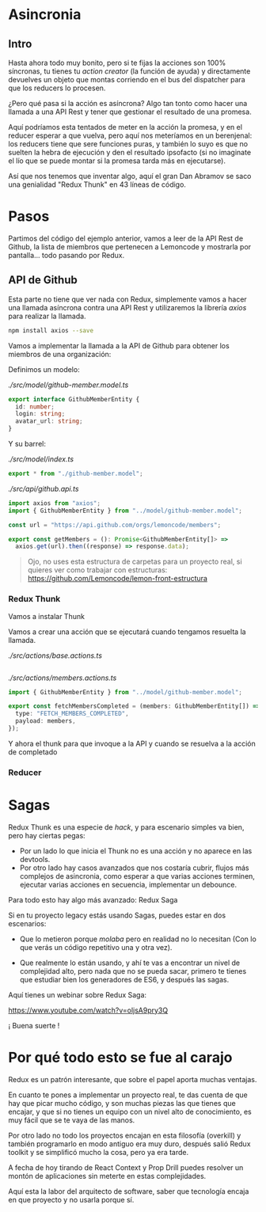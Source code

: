 # Asincronia

## Intro

Hasta ahora todo muy bonito, pero si te fijas la acciones son 100% síncronas, tu
tienes tu _action creator_ (la función de ayuda) y directamente devuelves un objeto que montas corriendo en el bus del dispatcher para que los reducers lo procesen.

¿Pero qué pasa si la acción es asíncrona? Algo tan tonto como hacer una llamada a una API Rest y tener que gestionar el resultado de una promesa.

Aquí podríamos esta tentados de meter en la acción la promesa, y en el reducer esperar a que vuelva, pero aquí nos meteríamos en un berenjenal: los reducers tiene que sere funciones puras, y también lo suyo es que no suelten la hebra de ejecución y den el resultado ipsofacto (si no imaginate el lío que se puede montar si la promesa tarda más en ejecutarse).

Así que nos tenemos que inventar algo, aquí el gran Dan Abramov se saco una genialidad "Redux Thunk" en 43 líneas de código.

# Pasos

Partimos del código del ejemplo anterior, vamos a leer de la API Rest de Github, la lista de miembros que pertenecen a Lemoncode y mostrarla por pantalla... todo pasando por Redux.

## API de Github

Esta parte no tiene que ver nada con Redux, simplemente vamos a hacer una llamada asíncrona contra una API Rest y utilizaremos la librería _axios_ para realizar la llamada.

```bash
npm install axios --save
```

Vamos a implementar la llamada a la API de Github para obtener los miembros de una organización:

Definimos un modelo:

_./src/model/github-member.model.ts_

```ts
export interface GithubMemberEntity {
  id: number;
  login: string;
  avatar_url: string;
}
```

Y su barrel:

_./src/model/index.ts_

```ts
export * from "./github-member.model";
```

_./src/api/github.api.ts_

```ts
import axios from "axios";
import { GithubMemberEntity } from "../model/github-member.model";

const url = "https://api.github.com/orgs/lemoncode/members";

export const getMembers = (): Promise<GithubMemberEntity[]> =>
  axios.get(url).then((response) => response.data);
```

> Ojo, no uses esta estructura de carpetas para un proyecto real, si quieres ver como trabajar con estructuras: https://github.com/Lemoncode/lemon-front-estructura

### Redux Thunk

Vamos a instalar Thunk

Vamos a crear una acción que se ejecutará cuando tengamos resuelta la llamada.

_./src/actions/base.actions.ts_

```diff

```

_./src/actions/members.actions.ts_

```ts
import { GithubMemberEntity } from "../model/github-member.model";

export const fetchMembersCompleted = (members: GithubMemberEntity[]) => ({
  type: "FETCH_MEMBERS_COMPLETED",
  payload: members,
});
```

Y ahora el thunk para que invoque a la API y cuando se resuelva a la acción de completado

### Reducer

# Sagas

Redux Thunk es una especie de _hack_, y para escenario simples va bien, pero hay ciertas pegas:

- Por un lado lo que inicia el Thunk no es una acción y no aparece en las devtools.
- Por otro lado hay casos avanzados que nos costaría cubrir, flujos más complejos de asincronia, como esperar a que varias acciones terminen, ejecutar varias acciones en secuencia, implementar un debounce.

Para todo esto hay algo más avanzado: Redux Saga

Si en tu proyecto legacy estás usando Sagas, puedes estar en dos escenarios:

- Que lo metieron porque _molaba_ pero en realidad no lo necesitan (Con lo que verás un código repetitivo una y otra vez).

- Que realmente lo están usando, y ahí te vas a encontrar un nivel de complejidad alto, pero nada que no se pueda sacar, primero te tienes que estudiar bien los generadores de ES6, y después las sagas.

Aquí tienes un webinar sobre Redux Saga:

https://www.youtube.com/watch?v=oljsA9pry3Q

¡ Buena suerte !

# Por qué todo esto se fue al carajo

Redux es un patrón interesante, que sobre el papel aporta muchas ventajas.

En cuanto te pones a implementar un proyecto real, te das cuenta de que hay que picar mucho código, y son muchas piezas las que tienes que encajar, y que si no tienes un equipo con un nivel alto de conocimiento, es muy fácil que se te vaya de las manos.

Por otro lado no todo los proyectos encajan en esta filosofía (overkill) y también programarlo en modo antiguo era muy duro, después salió Redux toolkit y se simplificó mucho la cosa, pero ya era tarde.

A fecha de hoy tirando de React Context y Prop Drill puedes resolver un montón de aplicaciones sin meterte en estas complejidades.

Aquí esta la labor del arquitecto de software, saber que tecnología encaja en que proyecto y no usarla porque sí.
